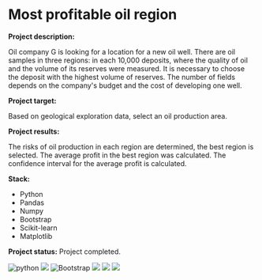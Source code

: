 # Most profitable oil region

**Project description:**

Oil company G is looking for a location for a new oil well. There are oil samples in three regions: in each 10,000 deposits, where the quality of oil and the volume of its reserves were measured. It is necessary to choose the deposit with the highest volume of reserves. The number of fields depends on the company's budget and the cost of developing one well.

**Project target:** 

Based on geological exploration data, select an oil production area.

**Project results:**

The risks of oil production in each region are determined, the best region is selected. The average profit in the best region was calculated. The confidence interval for the average profit is calculated.

**Stack:**

- Python 
- Pandas
- Numpy
- Bootstrap
- Scikit-learn
- Matplotlib

**Project status:** Project completed.

![python](https://img.shields.io/badge/Python-3.9-blue)
<img src="https://img.shields.io/badge/Numpy-DarkSlateGray?style=flat&logo=NumPy&logoColor=ЦВЕТ ЛОГОТИПА"/>
![Bootstrap](https://img.shields.io/badge/Bootstrap-%20-red)
<img src="https://img.shields.io/badge/Scikit--learn-blue?style=flat&logo=scikit-learn&logoColor=ЦВЕТ ЛОГОТИПА"/>
<img src="https://img.shields.io/badge/Matplotlib-DarkCyan?style=flat&logo=&logoColor=ЦВЕТ ЛОГОТИПА"/>
<img src="https://img.shields.io/badge/Pandas-DarkSlateGray?style=flat&logo=pandas&logoColor=ЦВЕТ ЛОГОТИПА"/>
